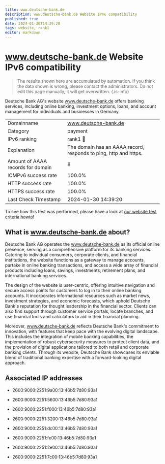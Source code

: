 ```yaml
---
title: www.deutsche-bank.de
description: www.deutsche-bank.de Website IPv6 compatibility
published: true
date: 2024-01-30T14:39:20
tags: website, rank1
editor: markdown
---
```


# www.deutsche-bank.de Website IPv6 compatibility

> The results shown here are accumulated by automation. If you think the data shown is wrong, please contact the administrators. 
> Do not edit this page manually, it will get overwritten.
{.is-info}

Deutsche Bank AG's website www.deutsche-bank.de offers banking services, including online banking, investment options, loans, and account management for individuals and businesses in Germany.


|   |   |
| - | - |
| Domainname | www.deutsche-bank.de
| Category | payment |
| IPv6 ranking | rank1 :1st_place_medal: |
| Explanation | The domain has an AAAA record, responds to ping, http and https. |
| Amount of AAAA records for domain | 8 |
| ICMPv6 success rate | 100.0%|
| HTTP success rate | 100.0% |
| HTTPS success rate | 100.0% |
| Last Check Timestamp | 2024-01-30 14:39:20 |

To see how this test was performed, please have a look at [our website test criteria howto](/howto/testcriteria/website)!


## What is www.deutsche-bank.de about?
Deutsche Bank AG operates the www.deutsche-bank.de as its official online presence, serving as a comprehensive platform for its banking services. Catering to individual consumers, corporate clients, and financial institutions, the website functions as a gateway to manage accounts, partake in online banking transactions, and access a wide array of financial products including loans, savings, investments, retirement plans, and international banking services.

The design of the website is user-centric, offering intuitive navigation and secure access points for customers to log in to their online banking accounts. It incorporates informational resources such as market news, investment strategies, and economic forecasts, which uphold Deutsche Bank's reputation for thought leadership in the financial sector. Clients can also find support through customer service portals, locate branches, and use financial tools and calculators to aid in their financial planning.

Moreover, www.deutsche-bank.de reflects Deutsche Bank's commitment to innovation, with features that keep pace with the evolving digital landscape. This includes the integration of mobile banking capabilities, the implementation of robust cybersecurity measures to protect client data, and the provision of digital applications tailored to both retail and corporate banking clients. Through its website, Deutsche Bank showcases its enviable blend of traditional banking expertise with a forward-looking digital approach.



## Associated IP addresses

- 2600:9000:2251:9a00:13:46b5:7d80:93a1

- 2600:9000:2251:5600:13:46b5:7d80:93a1

- 2600:9000:2251:f000:13:46b5:7d80:93a1

- 2600:9000:2251:3200:13:46b5:7d80:93a1

- 2600:9000:2251:dc00:13:46b5:7d80:93a1

- 2600:9000:2251:fe00:13:46b5:7d80:93a1

- 2600:9000:2251:2e00:13:46b5:7d80:93a1

- 2600:9000:2251:7c00:13:46b5:7d80:93a1

